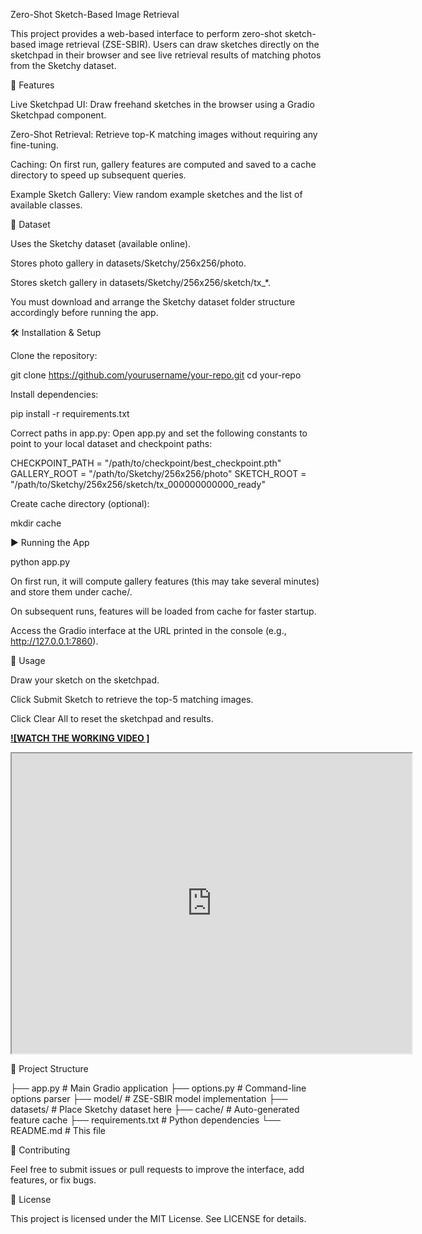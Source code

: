 Zero-Shot Sketch-Based Image Retrieval

This project provides a web-based interface to perform zero-shot sketch-based image retrieval (ZSE-SBIR). Users can draw sketches directly on the sketchpad in their browser and see live retrieval results of matching photos from the Sketchy dataset.

🔎 Features

Live Sketchpad UI: Draw freehand sketches in the browser using a Gradio Sketchpad component.

Zero-Shot Retrieval: Retrieve top-K matching images without requiring any fine-tuning.

Caching: On first run, gallery features are computed and saved to a cache directory to speed up subsequent queries.

Example Sketch Gallery: View random example sketches and the list of available classes.

📂 Dataset

Uses the Sketchy dataset (available online).

Stores photo gallery in datasets/Sketchy/256x256/photo.

Stores sketch gallery in datasets/Sketchy/256x256/sketch/tx_*.

You must download and arrange the Sketchy dataset folder structure accordingly before running the app.

🛠 Installation & Setup

Clone the repository:

git clone https://github.com/yourusername/your-repo.git
cd your-repo

Install dependencies:

pip install -r requirements.txt

Correct paths in app.py:
Open app.py and set the following constants to point to your local dataset and checkpoint paths:

CHECKPOINT_PATH = "/path/to/checkpoint/best_checkpoint.pth"
GALLERY_ROOT   = "/path/to/Sketchy/256x256/photo"
SKETCH_ROOT    = "/path/to/Sketchy/256x256/sketch/tx_000000000000_ready"

Create cache directory (optional):

mkdir cache

▶️ Running the App

python app.py

On first run, it will compute gallery features (this may take several minutes) and store them under cache/.

On subsequent runs, features will be loaded from cache for faster startup.

Access the Gradio interface at the URL printed in the console (e.g., http://127.0.0.1:7860).

🔧 Usage

Draw your sketch on the sketchpad.

Click Submit Sketch to retrieve the top-5 matching images.

Click Clear All to reset the sketchpad and results.

**[![WATCH THE WORKING VIDEO ]](https://drive.google.com/file/d/1PIPrrPaiHibYR5gFY1a77DMQBK152fNI/view?usp=sharing)**
<iframe
  src="https://drive.google.com/file/d/1PIPrrPaiHibYR5gFY1a77DMQBK152fNI/preview"
  width="640" height="480" allow="autoplay">
</iframe>


📁 Project Structure

├── app.py           # Main Gradio application
├── options.py       # Command-line options parser
├── model/           # ZSE-SBIR model implementation
├── datasets/        # Place Sketchy dataset here
├── cache/           # Auto-generated feature cache
├── requirements.txt # Python dependencies
└── README.md        # This file

🤝 Contributing

Feel free to submit issues or pull requests to improve the interface, add features, or fix bugs.

📜 License

This project is licensed under the MIT License. See LICENSE for details.

